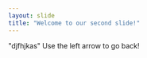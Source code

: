 ```yaml
---
layout: slide
title: "Welcome to our second slide!"
---
```

"djfhjkas"
Use the left arrow to go back!
